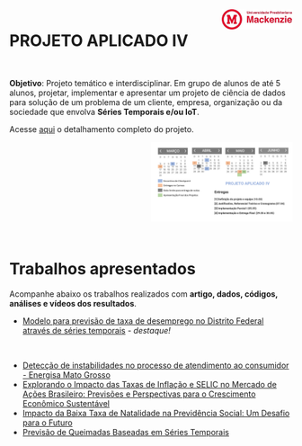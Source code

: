   <img src="https://github.com/Rogerio-mack/GCF/raw/main/GCF_files/Mackenzie.jpg" width="25%" align="right"/>

# **PROJETO APLICADO IV**

<br>

**Objetivo**: Projeto temático e interdisciplinar. Em grupo de alunos de até 5 alunos, projetar, implementar e apresentar
um projeto de ciência de dados para solução de um problema de um cliente, empresa, organização ou da sociedade que envolva **Séries Temporais e/ou IoT**.

Acesse [aqui](https://colab.research.google.com/github/Rogerio-mack/ProjetoAplicadoIV/blob/main/Projeto_aplicado_IV.ipynb) o detalhamento completo do projeto.

 <img src="https://github.com/Rogerio-mack/ProjetoAplicadoIV/blob/main/Plano_de_Entregas.png?raw=true" width="50%" align="right"/>

 <br>
  <br>
   <br>
    <br>
     <br>
      <br>
         <br>
    <br>
     <br>
      <br>

# Trabalhos apresentados

Acompanhe abaixo os trabalhos realizados com **artigo, dados, códigos, análises e vídeos dos resultados**.

* [Modelo para previsão de taxa de desemprego no Distrito Federal através de séries temporais](https://github.com/projeto-aplicado-cd/projeto_aplicado_IV) *- destaque!*

<br>

* [Detecção de instabilidades no processo de atendimento ao consumidor - Energisa Mato Grosso](https://github.com/kpascoalino/Projeto_IV_Grupo_MarkIV)
* [Explorando o Impacto das Taxas de Inflação e SELIC no Mercado de Ações Brasileiro: Previsões e Perspectivas para o Crescimento Econômico Sustentável](https://github.com/10368966/projeto-aplicado)
* [Impacto da Baixa Taxa de Natalidade na Previdência Social: Um Desafio para o Futuro](https://github.com/jvtsp/Projeto-Aplicado-5/tree/main)
* [Previsão de Queimadas Baseadas em Séries Temporais](Https://github.com/PedroCosDi/p4dataedgeflow)






